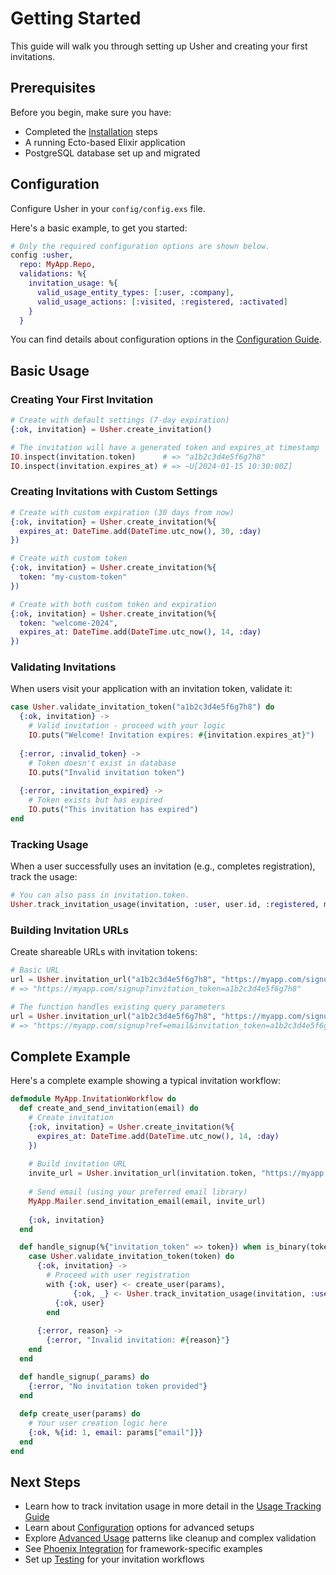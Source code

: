 # Getting Started

This guide will walk you through setting up Usher and creating your first invitations.

## Prerequisites

Before you begin, make sure you have:
- Completed the [Installation](installation.md) steps
- A running Ecto-based Elixir application
- PostgreSQL database set up and migrated

## Configuration

Configure Usher in your `config/config.exs` file.

Here's a basic example, to get you started:

```elixir
# Only the required configuration options are shown below.
config :usher,
  repo: MyApp.Repo,
  validations: %{
    invitation_usage: %{
      valid_usage_entity_types: [:user, :company],
      valid_usage_actions: [:visited, :registered, :activated]
    }
  }
```

You can find details about configuration options in the [Configuration Guide](configuration.md).

## Basic Usage

### Creating Your First Invitation

```elixir
# Create with default settings (7-day expiration)
{:ok, invitation} = Usher.create_invitation()

# The invitation will have a generated token and expires_at timestamp
IO.inspect(invitation.token)      # => "a1b2c3d4e5f6g7h8"
IO.inspect(invitation.expires_at) # => ~U[2024-01-15 10:30:00Z]
```

### Creating Invitations with Custom Settings

```elixir
# Create with custom expiration (30 days from now)
{:ok, invitation} = Usher.create_invitation(%{
  expires_at: DateTime.add(DateTime.utc_now(), 30, :day)
})

# Create with custom token
{:ok, invitation} = Usher.create_invitation(%{
  token: "my-custom-token"
})

# Create with both custom token and expiration
{:ok, invitation} = Usher.create_invitation(%{
  token: "welcome-2024",
  expires_at: DateTime.add(DateTime.utc_now(), 14, :day)
})
```

### Validating Invitations

When users visit your application with an invitation token, validate it:

```elixir
case Usher.validate_invitation_token("a1b2c3d4e5f6g7h8") do
  {:ok, invitation} -> 
    # Valid invitation - proceed with your logic
    IO.puts("Welcome! Invitation expires: #{invitation.expires_at}")
    
  {:error, :invalid_token} -> 
    # Token doesn't exist in database
    IO.puts("Invalid invitation token")
    
  {:error, :invitation_expired} -> 
    # Token exists but has expired
    IO.puts("This invitation has expired")
end
```

### Tracking Usage

When a user successfully uses an invitation (e.g., completes registration), track the usage:

```elixir
# You can also pass in invitation.token.
Usher.track_invitation_usage(invitation, :user, user.id, :registered, metadata)
```

### Building Invitation URLs

Create shareable URLs with invitation tokens:

```elixir
# Basic URL
url = Usher.invitation_url("a1b2c3d4e5f6g7h8", "https://myapp.com/signup")
# => "https://myapp.com/signup?invitation_token=a1b2c3d4e5f6g7h8"

# The function handles existing query parameters
url = Usher.invitation_url("a1b2c3d4e5f6g7h8", "https://myapp.com/signup?ref=email")
# => "https://myapp.com/signup?ref=email&invitation_token=a1b2c3d4e5f6g7h8"
```

## Complete Example

Here's a complete example showing a typical invitation workflow:

```elixir
defmodule MyApp.InvitationWorkflow do
  def create_and_send_invitation(email) do
    # Create invitation
    {:ok, invitation} = Usher.create_invitation(%{
      expires_at: DateTime.add(DateTime.utc_now(), 14, :day)
    })
    
    # Build invitation URL
    invite_url = Usher.invitation_url(invitation.token, "https://myapp.com/signup")
    
    # Send email (using your preferred email library)
    MyApp.Mailer.send_invitation_email(email, invite_url)
    
    {:ok, invitation}
  end

  def handle_signup(%{"invitation_token" => token}) when is_binary(token) do
    case Usher.validate_invitation_token(token) do
      {:ok, invitation} ->
        # Proceed with user registration
        with {:ok, user} <- create_user(params),
              {:ok, _} <- Usher.track_invitation_usage(invitation, :user, user.id, :registered) do
          {:ok, user}
        end
        
      {:error, reason} ->
        {:error, "Invalid invitation: #{reason}"}
    end
  end

  def handle_signup(_params) do
    {:error, "No invitation token provided"}
  end
  
  defp create_user(params) do
    # Your user creation logic here
    {:ok, %{id: 1, email: params["email"]}}
  end
end
```

## Next Steps

- Learn how to track invitation usage in more detail in the [Usage Tracking Guide](invitation-usage-tracking.md)
- Learn about [Configuration](configuration.md) options for advanced setups
- Explore [Advanced Usage](advanced-usage.md) patterns like cleanup and complex validation
- See [Phoenix Integration](phoenix-integration.md) for framework-specific examples
- Set up [Testing](testing.md) for your invitation workflows